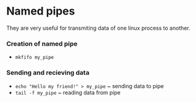 # Named pipes

They are very useful for transmiting data of one linux process to another.

### Creation of named pipe
- `mkfifo my_pipe`

### Sending and recieving data
- `echo "Hello my friend!" > my_pipe` ~ sending data to pipe
- `tail -f my_pipe` ~ reading data from pipe
